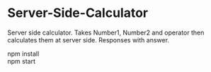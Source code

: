 # Server-Side-Calculator
Server side calculator. Takes Number1, Number2 and operator then calculates them at server side. Responses with answer.

npm install  
npm start
